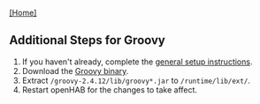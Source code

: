[[Home]](../README.md)

## Additional Steps for Groovy

1) If you haven't already, complete the [general setup instructions](../README.md#quick-start-guide). 
2) Download the [Groovy binary](https://dl.bintray.com/groovy/maven/apache-groovy-binary-2.4.12.zip). 
3) Extract `/groovy-2.4.12/lib/groovy*.jar` to `/runtime/lib/ext/`. 
4) Restart openHAB for the changes to take affect.
